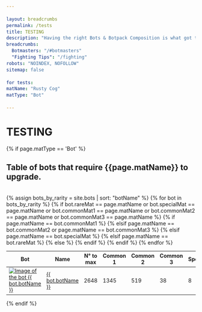 ```yaml
---

layout: breadcrumbs
permalink: /tests
title: TESTING
description: "Having the right Bots & Botpack Composition is what got the best Botmasters where they are today. Learn everything you need to be one of them in here!" 
breadcrumbs:
  Botmasters: "/#botmasters"
  "Fighting Tips": "/fighting"
robots: "NOINDEX, NOFOLLOW"
sitemap: false

for tests:
matName: "Rusty Cog"
matType: "Bot"

---
```


# TESTING

{% if page.matType == 'Bot' %}
<br>
<h2 id="{{page.path}}"table>Table of bots that require {{page.matName}} to upgrade.</h1>
<br>
{% assign bots_by_rarity = site.bots | sort: "botName" %}
 <table class="collection-list no-inline">
  <thead>
    <tr>
      <th>Bot</th>
      <th>Name</th>
      <th>N° to max</th>
      <th>Common 1</th>
      <th>Common 2</th>
      <th>Common 3</th>
      <th>Special</th>
      <th>Rare</th>
      <th>Essence</th>
    </tr>
  </thead>
  <tbody>
    {% for bot in bots_by_rarity %}
    {% if bot.rareMat == page.matName or bot.specialMat == page.matName or bot.commonMat1 == page.matName or bot.commonMat2 == page.matName or bot.commonMat3 == page.matName %}
      <tr class="collection-list-entry rarity_{{bot.botRarity}}">
          <td class="table-pic">
       <a href="{{ site.baseurl }}{{ bot.url }}" title="Everything about the bot {{ bot.botName }}"> 
        <img loading="lazy"   src="/assets/img/bots{{ bot.url }}.png" alt="Image of the bot {{ bot.botName }}"> 
       </a>
          </td>
          <td>
            <a href="{{ site.baseurl }}{{ bot.url }}" title="Everything about the bot {{ bot.botName }}"> {{ bot.botName }} </a>
          </td>
            {% if page.matName == bot.commonMat1 %}
                <td>2648</td>
            {% elsif page.matName == bot.commonMat2 or page.matName == bot.commonMat3 %}
                <td>1345</td>
            {% elsif page.matName == bot.specialMat %}
                <td>519</td>
            {% elsif page.matName == bot.rareMat %}
                <td>38</td>
            {% else %}
                <td>8</td>   
            {% endif %}        
            <td class="rarity_Common">
              <a href="/{{bot.commonMat1 | slugify}}" title="{{bot.commonMat1}}">
                <img loading="lazy"   src="/assets/img/materials/{{bot.commonMat1 | slugify}}.png" alt="{{bot.commonMat1}}" >
              </a>
            </td>
            <td class="rarity_Common">
              <a href="/{{bot.commonMat2 | slugify}}" title="{{bot.commonMat2}}">
                <img loading="lazy"   src="/assets/img/materials/{{bot.commonMat2 | slugify}}.png" alt="{{bot.commonMat2}}" >
              </a>
            </td>
            <td class="rarity_Common">
              <a href="/{{bot.commonMat3 | slugify}}" title="{{bot.commonMat3}}">
                <img loading="lazy"   src="/assets/img/materials/{{bot.commonMat3 | slugify}}.png" alt="{{bot.commonMat3}}" >
              </a>
            </td>
            <td class="rarity_Special">
              <a href="/{{bot.specialMat | slugify}}" title="{{bot.specialMat}}">
                <img loading="lazy"   src="/assets/img/materials/{{bot.specialMat | slugify}}.png" alt="{{bot.specialMat}}" >
              </a>
            </td>
            <td class="rarity_Rare">
              <a href="/{{bot.rareMat | slugify}}" title="{{bot.rareMat}}">
                <img loading="lazy"   src="/assets/img/materials/{{bot.rareMat | slugify}}.png" alt="{{bot.rareMat}}" >
              </a>
            </td>
            <td class="rarity_Epic">
              <a href="/essence" title="Default Essence page">
                <img loading="lazy"   src="/assets/img/materials/essence.png" alt="Default Essence pic" >
              </a>
            </td>
        </tr>
    {% endif %}
    {% endfor %}
  </tbody>
</table>
{% endif %}
